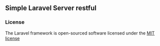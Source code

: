 ## Simple Laravel Server restful

### License

The Laravel framework is open-sourced software licensed under the [MIT license](http://opensource.org/licenses/MIT)
